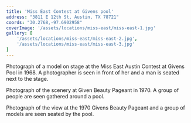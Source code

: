 ```yaml
---
title: 'Miss East Contest at Givens pool'
address: "3811 E 12th St, Austin, TX 78721"
coords: "30.2768,-97.6902958"
coverImage: '/assets/locations/miss-east/miss-east-1.jpg'
gallery: [
    '/assets/locations/miss-east/miss-east-2.jpg',
    '/assets/locations/miss-east/miss-east-3.jpg'
]
---
```


Photograph of a model on stage at the Miss East Austin Contest at Givens Pool in 1968. A photographer is seen in front of her and a man is seated next to the stage.

Photograph of the scenery at Given Beauty Pageant in 1970. A group of people are seen gathered around a pool.

Photograph of the view at the 1970 Givens Beauty Pageant and a group of models are seen seated by the pool.
